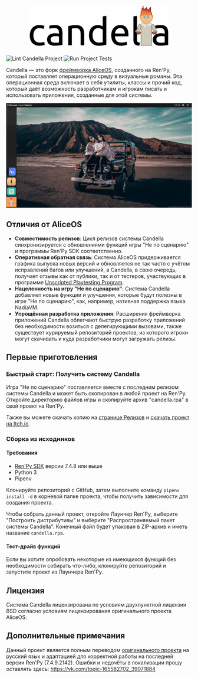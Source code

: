 <div align="center">
<h1><img alt="Candella" src="./res/logomark.svg" width=376 /></h1>
</div>

![Lint Candella Project](https://github.com/UnscriptedVN/candella/workflows/Lint%20Candella%20Project/badge.svg) 
![Run Project Tests](https://github.com/UnscriptedVN/candella/workflows/Run%20Project%20Tests/badge.svg)

Candella — это форк [фреймворка AliceOS](https://aliceos.app), созданного на Ren'Py, который поставляет операционную среду в визуальные романы. Эта операционная среда включает в себя утилиты, классы и прочий код, который даёт возможность разработчикам и игрокам писать и использовать приложения, созданные для этой системы.

![Celeste Shell in Candella](./.github/release2.png)

## Отличия от AliceOS

- **Совместимость релизов**: Цикл релизов системы Candella синхронизируется с обновлениями функций игры "Не по сценарию" и программы Ren'Py SDK соответственно.
- **Оперативная обратная связь**: Система AliceOS придерживается графика выпуска новых версий и обновляется не так часто с учётом исправлений багов или улучшений, а Candella, в свою очередь, получает отзывы как от публики, так и от тестеров, участвующих в программе [Unscripted Playtesting Program][uvn-beta].
- **Нацеленность на игру "Не по сценарию"**: Система Candella добавляет новые функции и улучшения, которые будут полезны в игре "Не по сценарию", как, например, нативная поддержка языка NadiaVM.
- **Упрощённая разработка приложения**: Расширения фреймворка приложений Candella облегчают быструю разработку приложений без необходимости возиться с делегирующими вызовами, также существует курируемый репозиторий проектов, из которого игроки могут скачивать и куда разработчики могут загружать релизы.

## Первые приготовления

### Быстрый старт: Получить систему Candella

Игра "Не по сценарию" поставляется вместе с последним релизом системы Candella и может быть скопирован в любой проект на Ren'Py. Откройте директорию файлов игры и скопируйте архив "candella.rpa" в свой проект на Ren'Py.

Также вы можете скачать копию на [странице Релизов][releases] и [скачать проект на Itch.io](https://marquiskurt.itch.io/candella).

### Сборка из исходников

#### Требования
- [Ren'Py SDK][renpy] версии 7.4.8 или выше
- Python 3
- Pipenv

Клонируйте репозиторий с GitHub, затем выполните команду `pipenv install -d` в корневой папке проекта, чтобы получить зависимости для создания проекта.

Чтобы собрать данный проект, откройте Лаунчер Ren'Py, выберите "Построить дистрибутивы" и выберите "Распространяемый пакет системы Candella". Конечный файл будет упакован в ZIP-архив и иметь название `candella.rpa`.

#### Тест-драйв функций

Если вы хотите опробовать некоторые из имеющихся функций без необходимости собирать что-либо, клонируйте репозиторий и запустите проект из Лаунчера Ren'Py.

## Лицензия

Система Candella лицензирована по условиям двухпунктной лицензии BSD согласно условиям лицензирования оригинального проекта AliceOS.

## Дополнительные примечания

Данный проект является полным переводом [оригинального проекта](https://github.com/UnscriptedVN/candella) на русский язык и адаптацией для корректной работы на последней версии Ren'Py (7.4.9.2142). Ошибки и недочёты в локализации прошу оставлять здесь: https://vk.com/topic-165582702_39071884

<!-- Links -->

[releases]: https://github.com/UnscriptedVN/candella/releases/
[uvn-beta]: https://beta.unscriptedvn.dev
[renpy]: https://renpy.org